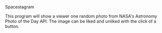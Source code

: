 Spacestagram

This program will show a viewer one random photo from NASA's Astronomy Photo of the Day API. The image can be liked and unliked with the click of a button.